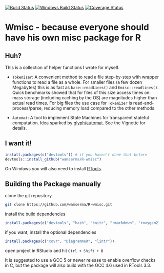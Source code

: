[![Build Status](https://img.shields.io/travis/wamserma/R-wmisc/master.png)](https://travis-ci.org/wamserma/R-wmisc/) [![Windows Build Status](https://img.shields.io/appveyor/ci/wamserma/R-wmisc/master.svg)](https://ci.appveyor.com/project/wamserma/R-wmisc) [![Coverage Status](https://img.shields.io/codecov/c/github/wamserma/R-wmisc/master.svg)](https://codecov.io/github/wamserma/R-wmisc?branch=master)


# Wmisc - because everyone should have his own misc package for R

## Huh?

This is a collection of helper functions I wrote for myself. 

+ `Tokenizer`: A convenient method to read a file step-by-step with wrapper functions to read a file as a whole. For smaller files (a few dozen Megabytes) this is as fast as `base::readLines()` and `Kmisc::readlines()`. Quick benchmarks showed that for files of this size access times on mass storage (including caching by the OS) are magnitudes higher than actual read times. For big files the use case for `Tokenizer` is read-and-process/parse, reducing memory load compared to the other methods.

+ `Automat`: A tool to implement State Machines for transparent stateful computation. Idea sparked by [glyph/automat](https://github.com/glyph/automat). See the Vignette for details.

## I want it!

```r
install.packages(c("devtools")) # if you haven't done that before
devtools::install_github("wamserma/R-wmisc")
```

On Windows you will also need to install [RTools](https://cran.r-project.org/bin/windows/Rtools/).

## Building the Package manually

clone the git repository

```bash 
git clone https://github.com/wamserma/R-wmisc.git 
```

install the build dependencies

```r
install.packages(c("devtools", "hash", "knitr", "rmarkdown", "roxygen2", "testthat"))
```

if you want, install the optional dependencies

```r
install.packages(c("covr", "DiagrammeR", "lintr"))
```

open project in RStudio and hit `Ctrl + Shift + B` 

It is suggested to use a GCC 5 or newer release to enable overflow checks in C, but the package will also build with the GCC 4.6 used in RTools 3.3.

